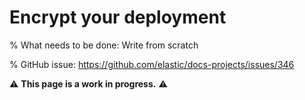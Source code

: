 # Encrypt your deployment

% What needs to be done: Write from scratch

% GitHub issue: https://github.com/elastic/docs-projects/issues/346

⚠️ **This page is a work in progress.** ⚠️